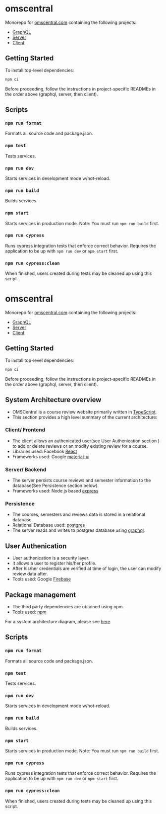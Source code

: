 # omscentral

Monorepo for [omscentral.com](https://omscentral.com) containing the following projects:

- [GraphQL](./graphql/README.md)
- [Server](./server/README.md)
- [Client](./client/README.md)

## Getting Started

To install top-level dependencies:

```sh
npm ci
```

Before proceeding, follow the instructions in project-specific READMEs in the order above (graphql, server, then client).

## Scripts

### `npm run format`

Formats all source code and package.json.

### `npm test`

Tests services.

### `npm run dev`

Starts services in development mode w/hot-reload.

### `npm run build`

Builds services.

### `npm start`

Starts services in production mode. Note: You must run `npm run build` first.

### `npm run cypress`

Runs cypress integration tests that enforce correct behavior. Requires the application to be up with `npm run dev` or `npm start` first.

### `npm run cypress:clean`

When finished, users created during tests may be cleaned up using this script.
# omscentral

Monorepo for [omscentral.com](https://omscentral.com) containing the following projects:

- [GraphQL](./graphql/README.md)
- [Server](./server/README.md)
- [Client](./client/README.md)

## Getting Started

To install top-level dependencies:

```sh
npm ci
```

Before proceeding, follow the instructions in project-specific READMEs in the order above (graphql, server, then client).

## System Architecture overview
- OMSCentral is a course review website primarily written in [TypeScript](https://www.typescriptlang.org/). 
- This section provides a high level summary of the current architecture:

### Client/ Frontend
- The client allows an authenicated user(see User Authenication section ) to add or delete reviews or an modify existing review for a course.
- Libraries used: Facebook [React](https://reactjs.org/)
- Frameworks used: Google [material-ui](https://material-ui.com/) 

### Server/ Backend
- The server persists course reviews and semester information to the database(See Persistence section below).
- Frameworks used: Node.js based [express](https://expressjs.com/)

### Persistence
- The courses, semesters and reviews data is stored in a  relational database.
- Relational Database used: [postgres](https://www.postgresql.org/)
- The server reads and writes to postgres database using [graphql](https://graphql.org/).

## User Authenication 
- User authenication is a security layer.
- It allows a user to register his/her profile.
- After his/her credentials are verified at time of login, the user can modify review data after.
- Tools used: Google [Firebase](https://firebase.google.com/)

## Package management
- The third party dependencies are obtained using npm.
- Tools used: [npm](https://www.npmjs.com/)

For a system architecture diagram, please see [here](./diagrams/SystemArchitecture.png).

## Scripts

### `npm run format`

Formats all source code and package.json.

### `npm test`

Tests services.

### `npm run dev`

Starts services in development mode w/hot-reload.

### `npm run build`

Builds services.

### `npm start`

Starts services in production mode. Note: You must run `npm run build` first.

### `npm run cypress`

Runs cypress integration tests that enforce correct behavior. Requires the application to be up with `npm run dev` or `npm start` first.

### `npm run cypress:clean`

When finished, users created during tests may be cleaned up using this script.
